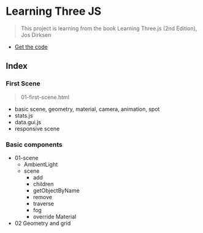 # Learning Three JS

> This project is learning from the book Learning Three.js (2nd Edition), Jos Dirksen

- [Get the code](https://github.com/josdirksen/learning-threejs)

## Index

### First Scene

> 01-first-scene.html

- basic scene, geometry, material, camera, animation, spot
- stats.js
- data.gui.js
- responsive scene

### Basic components

- 01-scene
  - AmbientLight
  - scene
    - add
    - children
    - getObjectByName
    - remove
    - traverse
    - fog
    - override Material
- 02 Geometry and grid
